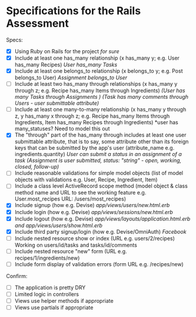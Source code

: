 # Specifications for the Rails Assessment

Specs:
- [x] Using Ruby on Rails for the project *for sure*
- [X] Include at least one has_many relationship (x has_many y; e.g. User has_many Recipes) *User has_many Tasks*
- [X] Include at least one belongs_to relationship (x belongs_to y; e.g. Post belongs_to User) *Assignment belongs_to User*
- [ ] Include at least two has_many through relationships (x has_many y through z; e.g. Recipe has_many Items through Ingredients) 
    *(User has many Tasks through Assignments )* 
    *(Task has many comments through Users - user submittable attribute)*
    <!-- *(Users have many Supports through Comments)* -->
- [ ] Include at least one many-to-many relationship (x has_many y through z, y has_many x through z; e.g. Recipe has_many Items through Ingredients, Item has_many Recipes through Ingredients) *user has many_statuses? Need to model this out 
- [X] The "through" part of the has_many through includes at least one user submittable attribute, that is to say, some attribute other than its foreign keys that can be submitted by the app's user (attribute_name e.g. ingredients.quantity) *User can submit a status in an assignment of a task* 
     *(Assignment is user submitted, status: "string" - open, working, closed, follow-up)*
- [ ] Include reasonable validations for simple model objects (list of model objects with validations e.g. User, Recipe, Ingredient, Item)
- [ ] Include a class level ActiveRecord scope method (model object & class method name and URL to see the working feature e.g. User.most_recipes URL: /users/most_recipes)
- [X] Include signup (how e.g. Devise) *app/views/users/new.html.erb*
- [X] Include login (how e.g. Devise) *app/views/sessions/new.html.erb*
- [X] Include logout (how e.g. Devise) *app/views/layouts/application.html.erb and app/views/users/show.html.erb*
- [X] Include third party signup/login (how e.g. Devise/OmniAuth) *Facebook*
- [ ] Include nested resource show or index (URL e.g. users/2/recipes)
    Working on users/id/tasks  and tasks/id/comments
- [ ] Include nested resource "new" form (URL e.g. recipes/1/ingredients/new)
- [ ] Include form display of validation errors (form URL e.g. /recipes/new)

Confirm:
- [ ] The application is pretty DRY
- [ ] Limited logic in controllers
- [ ] Views use helper methods if appropriate
- [ ] Views use partials if appropriate
